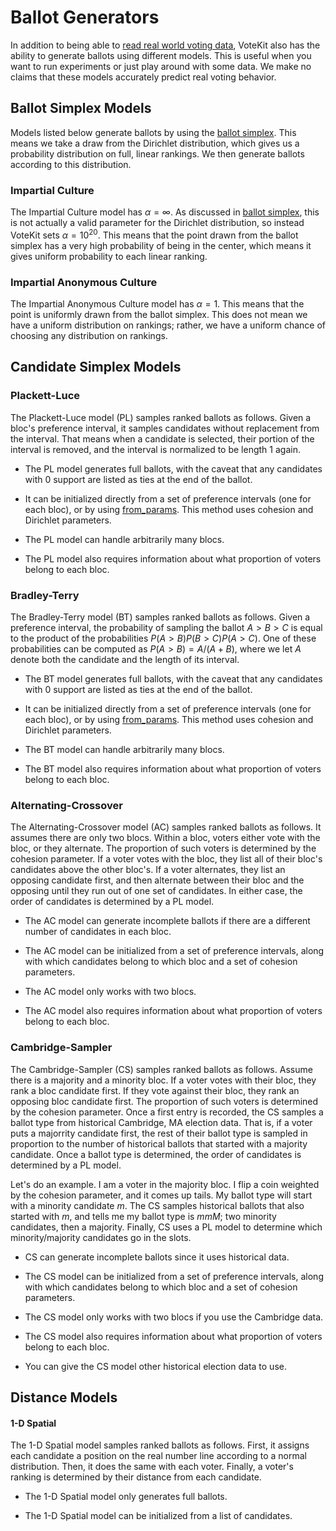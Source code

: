 # Ballot Generators

In addition to being able to [read real world voting data](api.md#cvr-loaders), VoteKit also has the ability to generate ballots using different models. This is useful when you want to run experiments or just play around with some data. We make no claims that these models accurately predict real voting behavior.

## Ballot Simplex Models

Models listed below generate ballots by using the [ballot simplex](SCR_simplex.md). This means we take a draw from the Dirichlet distribution, which gives us a probability distribution on full, linear rankings. We then generate ballots according to this distribution.

### Impartial Culture

The Impartial Culture model has $\alpha = \infty$. As discussed in [ballot simplex](SCR_simplex.md), this is not actually a valid parameter for the Dirichlet distribution, so instead VoteKit sets $\alpha = 10^{20}$. This means that the point drawn from the ballot simplex has a very high probability of being in the center, which means it gives uniform probability to each linear ranking.

### Impartial Anonymous Culture

The Impartial Anonymous Culture model has $\alpha = 1$. This means that the point is uniformly drawn from the ballot simplex. This does not mean we have a uniform distribution on rankings; rather, we have a uniform chance of choosing any distribution on rankings.

## Candidate Simplex Models

### Plackett-Luce

The Plackett-Luce model (PL) samples ranked ballots as follows. Given a bloc's preference interval, it samples candidates without replacement from the interval. That means when a candidate is selected, their portion of the interval is removed, and the interval is normalized to be length 1 again. 

- The PL model generates full ballots, with the caveat that any candidates with 0 support are listed as ties at the end of the ballot.

- It can be initialized directly from a set of preference intervals (one for each bloc), or by using [from_params](api.md#ballot-generators). This method uses cohesion and Dirichlet parameters.

- The PL model can handle arbitrarily many blocs.

- The PL model also requires information about what proportion of voters belong to each bloc.

### Bradley-Terry

The Bradley-Terry model (BT) samples ranked ballots as follows. Given a preference interval, the probability of sampling the ballot $A>B>C$ is equal to the product of the probabilities $P(A>B)P(B>C)P(A>C)$. One of these probabilities can be computed as $P(A>B) = A/(A+B)$, where we let $A$ denote both the candidate and the length of its interval.


- The BT model generates full ballots, with the caveat that any candidates with 0 support are listed as ties at the end of the ballot.

- It can be initialized directly from a set of preference intervals (one for each bloc), or by using [from_params](api.md#ballot-generators). This method uses cohesion and Dirichlet parameters.

- The BT model can handle arbitrarily many blocs.

- The BT model also requires information about what proportion of voters belong to each bloc.

### Alternating-Crossover

The Alternating-Crossover model (AC) samples ranked ballots as follows. It assumes there are only two blocs. Within a bloc, voters either vote with the bloc, or they alternate. The proportion of such voters is determined by the cohesion parameter. If a voter votes with the bloc, they list all of their bloc's candidates above the other bloc's. If a voter alternates, they list an opposing candidate first, and then alternate between their bloc and the opposing until they run out of one set of candidates. In either case, the order of candidates is determined by a PL model.

- The AC model can generate incomplete ballots if there are a different number of candidates in each bloc.

- The AC model can be initialized from a set of preference intervals, along with which candidates belong to which bloc and a set of cohesion parameters.

- The AC model only works with two blocs.

- The AC model also requires information about what proportion of voters belong to each bloc.

### Cambridge-Sampler

The Cambridge-Sampler (CS) samples ranked ballots as follows. Assume there is a majority and a minority bloc. If a voter votes with their bloc, they rank a bloc candidate first. If they vote against their bloc, they rank an opposing bloc candidate first. The proportion of such voters is determined by the cohesion parameter. Once a first entry is recorded, the CS samples a ballot type from historical Cambridge, MA election data. That is, if a voter puts a majorrity candidate first, the rest of their ballot type is sampled in proportion to the number of historical ballots that started with a majority candidate. Once a ballot type is determined, the order of candidates is determined by a PL model.

Let's do an example. I am a voter in the majority bloc. I flip a coin weighted by the cohesion parameter, and it comes up tails. My ballot type will start with a minority candidate $m$. The CS samples historical ballots that also started with $m$, and tells me my ballot type is $mmM$; two minority candidates, then a majority. Finally, CS uses a PL model to determine which minority/majority candidates go in the slots.

- CS can generate incomplete ballots since it uses historical data.

- The CS model can be initialized from a set of preference intervals, along with which candidates belong to which bloc and a set of cohesion parameters.

- The CS model only works with two blocs if you use the Cambridge data.

- The CS model also requires information about what proportion of voters belong to each bloc.

- You can give the CS model other historical election data to use.

## Distance Models

#### 1-D Spatial

The 1-D Spatial model samples ranked ballots as follows. First, it assigns each candidate a position on the real number line according to a normal distribution. Then, it does the same with each voter. Finally, a voter's ranking is determined by their distance from each candidate.

- The 1-D Spatial model only generates full ballots.

- The 1-D Spatial model can be initialized from a list of candidates.
